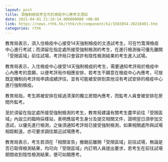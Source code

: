 ```yaml
---
layout: post
title: 須強制檢疫考生可於檢疫中心應考文憑試
date: 2021-04-01 21:10:14.000000000 +08:00
link: https://news.rthk.hk/rthk/ch/component/k2/1583854-20210401.htm
categories: rthk
---
```


教育局表示，須入住檢疫中心接受14天強制檢疫的文憑試考生，可在竹篙灣檢疫中心進行考試；而須留在指定處所接受強制檢測的考生，在進行檢測後可優先離開「受限區域」前往試場，考評局只會容許有陰性檢測結果的考生進入試場。

教育局表示，入住檢疫中心接受14天強制檢疫的考生，需要通知考評局於檢疫中心內應考的意願，以便考評局作相應安排，若考生不願意在檢疫中心內應考，可按既定機制向考評局申請成績評估，並有可能被安排到其他沒有考試安排的檢疫中心進行強制檢疫。

教育局指，考生將被安排在經過清潔的獨立房間內應考，而監考人員會被安排在房間外監考。

至於須留在指定處所接受強制檢測的考生，教育局建議有關考生盡早前往「受限區域」內設立的臨時採樣站，表明應屆考生身分及提交相關文件，證明翌日須參加文憑試，以優先進行檢測，之後須通知考評局已接受強制檢測，如果相關處所與試場相距較遠，亦可要求調往鄰近試場應考。

教育局表示，考生若須在「相關宣告」撤銷前離開「受限區域」前往試場，無論是否已取得檢測結果，均可向「受限區域」内訂明人員提出要求，若考生在前往試場期間收到陰性檢測結果，便可如期應考。
